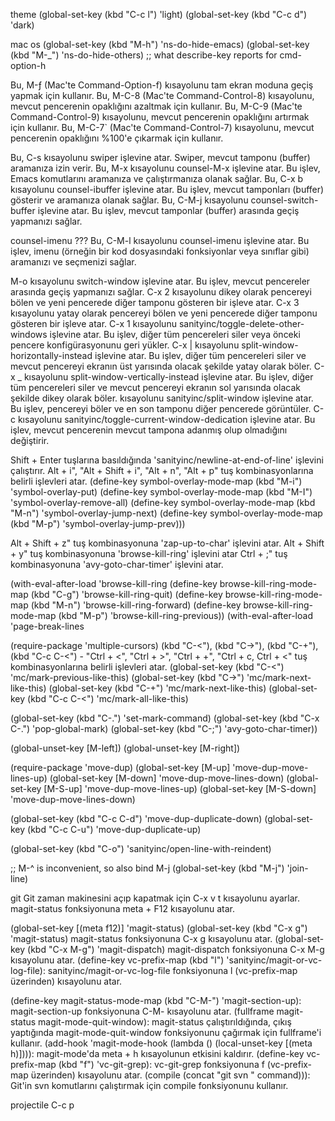 
theme
(global-set-key (kbd "C-c l") 'light)
(global-set-key (kbd "C-c d") 'dark)

mac os 
(global-set-key (kbd "M-h") 'ns-do-hide-emacs)
(global-set-key (kbd "M-_") 'ns-do-hide-others) ;; what describe-key reports for cmd-option-h


Bu, M-ƒ (Mac'te Command-Option-f) kısayolunu tam ekran moduna geçiş yapmak için kullanır.
Bu, M-C-8 (Mac'te Command-Control-8) kısayolunu, mevcut pencerenin opaklığını azaltmak için kullanır.
Bu, M-C-9 (Mac'te Command-Control-9) kısayolunu, mevcut pencerenin opaklığını artırmak için kullanır.
Bu, M-C-7` (Mac'te Command-Control-7) kısayolunu, mevcut pencerenin opaklığını %100'e çıkarmak için kullanır.


Bu, C-s kısayolunu swiper işlevine atar. Swiper, mevcut tamponu (buffer) aramanıza izin verir.
Bu, M-x kısayolunu counsel-M-x işlevine atar. Bu işlev, Emacs komutlarını aramanıza ve çalıştırmanıza olanak sağlar.
Bu, C-x b kısayolunu counsel-ibuffer işlevine atar. Bu işlev, mevcut tamponları (buffer) gösterir ve aramanıza olanak sağlar.
Bu, C-M-j kısayolunu counsel-switch-buffer işlevine atar. Bu işlev, mevcut tamponlar (buffer) arasında geçiş yapmanızı sağlar.

counsel-imenu ??? 
Bu, C-M-l kısayolunu counsel-imenu işlevine atar. Bu işlev, imenu (örneğin bir kod dosyasındaki fonksiyonlar veya sınıflar gibi) aramanızı ve seçmenizi sağlar.

M-o kısayolunu switch-window işlevine atar. Bu işlev, mevcut pencereler arasında geçiş yapmanızı sağlar.
C-x 2 kısayolunu dikey olarak pencereyi bölen ve yeni pencerede diğer tamponu gösteren bir işleve atar.
C-x 3 kısayolunu yatay olarak pencereyi bölen ve yeni pencerede diğer tamponu gösteren bir işleve atar.
C-x 1 kısayolunu sanityinc/toggle-delete-other-windows işlevine atar. Bu işlev, diğer tüm pencereleri siler veya önceki pencere konfigürasyonunu geri yükler.
C-x | kısayolunu split-window-horizontally-instead işlevine atar. Bu işlev, diğer tüm pencereleri siler ve mevcut pencereyi ekranın üst yarısında olacak şekilde yatay olarak böler.
C-x _ kısayolunu split-window-vertically-instead işlevine atar. Bu işlev, diğer tüm pencereleri siler ve mevcut pencereyi ekranın sol yarısında olacak şekilde dikey olarak böler.
<f7> kısayolunu sanityinc/split-window işlevine atar. Bu işlev, pencereyi böler ve en son tamponu diğer pencerede görüntüler.
C-c <down> kısayolunu sanityinc/toggle-current-window-dedication işlevine atar. Bu işlev, mevcut pencerenin mevcut tampona adanmış olup olmadığını değiştirir.

 Shift + Enter tuşlarına basıldığında 'sanityinc/newline-at-end-of-line' işlevini çalıştırır.
 Alt + i", "Alt + Shift + i", "Alt + n", "Alt + p" tuş kombinasyonlarına belirli işlevleri atar.
    (define-key symbol-overlay-mode-map (kbd "M-i") 'symbol-overlay-put)
    (define-key symbol-overlay-mode-map (kbd "M-I") 'symbol-overlay-remove-all)
    (define-key symbol-overlay-mode-map (kbd "M-n") 'symbol-overlay-jump-next)
    (define-key symbol-overlay-mode-map (kbd "M-p") 'symbol-overlay-jump-prev)))

Alt + Shift + z" tuş kombinasyonuna 'zap-up-to-char' işlevini atar.
Alt + Shift + y" tuş kombinasyonuna 'browse-kill-ring' işlevini atar
Ctrl + ;" tuş kombinasyonuna 'avy-goto-char-timer' işlevini atar.


(with-eval-after-load 'browse-kill-ring
  (define-key browse-kill-ring-mode-map (kbd "C-g") 'browse-kill-ring-quit)
  (define-key browse-kill-ring-mode-map (kbd "M-n") 'browse-kill-ring-forward)
  (define-key browse-kill-ring-mode-map (kbd "M-p") 'browse-kill-ring-previous))
(with-eval-after-load 'page-break-lines


(require-package 'multiple-cursors)
(kbd "C-<"), (kbd "C->"), (kbd "C-+"), (kbd "C-c C-<") - "Ctrl + <", "Ctrl + >", "Ctrl + +", "Ctrl + c, Ctrl + <" tuş kombinasyonlarına belirli işlevleri atar.
(global-set-key (kbd "C-<") 'mc/mark-previous-like-this)
(global-set-key (kbd "C->") 'mc/mark-next-like-this)
(global-set-key (kbd "C-+") 'mc/mark-next-like-this)
(global-set-key (kbd "C-c C-<") 'mc/mark-all-like-this)


(global-set-key (kbd "C-.") 'set-mark-command)
(global-set-key (kbd "C-x C-.") 'pop-global-mark)
(global-set-key (kbd "C-;") 'avy-goto-char-timer))


(global-unset-key [M-left])
(global-unset-key [M-right])

(require-package 'move-dup)
(global-set-key [M-up] 'move-dup-move-lines-up)
(global-set-key [M-down] 'move-dup-move-lines-down)
(global-set-key [M-S-up] 'move-dup-move-lines-up)
(global-set-key [M-S-down] 'move-dup-move-lines-down)

(global-set-key (kbd "C-c C-d") 'move-dup-duplicate-down)
(global-set-key (kbd "C-c C-u") 'move-dup-duplicate-up)


(global-set-key (kbd "C-o") 'sanityinc/open-line-with-reindent)

;; M-^ is inconvenient, so also bind M-j
(global-set-key (kbd "M-j") 'join-line)



git
Git zaman makinesini açıp kapatmak için C-x v t kısayolunu ayarlar.
magit-status fonksiyonuna meta + F12 kısayolunu atar.

(global-set-key [(meta f12)] 'magit-status)
  (global-set-key (kbd "C-x g") 'magit-status)   magit-status fonksiyonuna C-x g kısayolunu atar.
  (global-set-key (kbd "C-x M-g") 'magit-dispatch) magit-dispatch fonksiyonuna C-x M-g kısayolunu atar.
  (define-key vc-prefix-map (kbd "l") 'sanityinc/magit-or-vc-log-file): sanityinc/magit-or-vc-log-file fonksiyonuna l (vc-prefix-map üzerinden) kısayolunu atar.

(define-key magit-status-mode-map (kbd "C-M-<up>") 'magit-section-up): magit-section-up fonksiyonuna C-M-<up> kısayolunu atar.
(fullframe magit-status magit-mode-quit-window): magit-status çalıştırıldığında, çıkış yaptığında magit-mode-quit-window fonksiyonunu çağırmak için fullframe'i kullanır.
(add-hook 'magit-mode-hook (lambda () (local-unset-key [(meta h)]))): magit-mode'da meta + h kısayolunun etkisini kaldırır.
(define-key vc-prefix-map (kbd "f") 'vc-git-grep): vc-git-grep fonksiyonuna f (vc-prefix-map üzerinden) kısayolunu atar.
(compile (concat "git svn " command))): Git'in svn komutlarını çalıştırmak için compile fonksiyonunu kullanır.


projectile
C-c p
